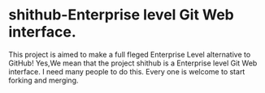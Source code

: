 shithub-Enterprise level Git Web interface.
=======

This project is aimed to make a full fleged Enterprise Level alternative to GitHub!
Yes,We mean that the project shithub is a Enterprise level Git Web interface.
I need many people to do this.
Every one is welcome to start forking and merging.

